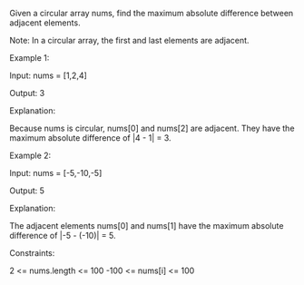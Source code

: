 Given a circular array nums, find the maximum absolute difference between adjacent elements.

Note: In a circular array, the first and last elements are adjacent.

Example 1:

Input: nums = [1,2,4]

Output: 3

Explanation:

Because nums is circular, nums[0] and nums[2] are adjacent. They have the maximum absolute difference of |4 - 1| = 3.

Example 2:

Input: nums = [-5,-10,-5]

Output: 5

Explanation:

The adjacent elements nums[0] and nums[1] have the maximum absolute difference of |-5 - (-10)| = 5.

Constraints:

2 <= nums.length <= 100
-100 <= nums[i] <= 100
